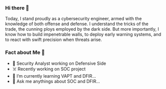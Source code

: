 ### Hi there 👋
Today, I stand proudly as a cybersecurity engineer, armed with the knowledge of both offense and defense. I understand the tricks of the trade, the cunning ploys employed by the dark side. But more importantly, I know how to build impenetrable walls, to deploy early warning systems, and to react with swift precision when threats arise.
### Fact about Me :frog:
- 🔭 Security Analyst working on Defensive Side
- :skull_and_crossbones: Recently working on SOC project
- 🌱 I’m currently learning VAPT and DFIR...
- 💬 Ask me anythings about SOC and DFIR...

